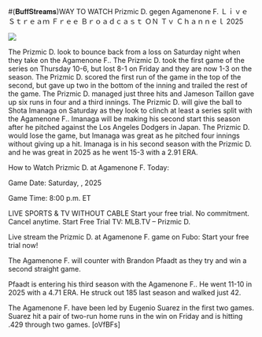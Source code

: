 #(𝐁𝐮𝐟𝐟𝐒𝐭𝐫𝐞𝐚𝐦𝐬)WAY TO WATCH Prizmic D. gegen Agamenone F. Ｌｉｖｅ Ｓｔｒｅａｍ Ｆｒｅｅ Ｂｒｏａｄｃａｓｔ ＯＮ Ｔｖ Ｃｈａｎｎｅｌ  2025  
  
  
[![](https://i.imgur.com/qSNzIqt.png)](https://movie.rssnews.media/gNgClsl.php)  
  
The Prizmic D. look to bounce back from a loss on Saturday night when they take on the Agamenone F.. The Prizmic D. took the first game of the series on Thursday 10-6, but lost 8-1 on Friday and they are now 1-3 on the season. The Prizmic D. scored the first run of the game in the top of the second, but gave up two in the bottom of the inning and trailed the rest of the game. The Prizmic D. managed just three hits and Jameson Taillon gave up six runs in four and a third innings. The Prizmic D. will give the ball to Shota Imanaga on Saturday as they look to clinch at least a series split with the Agamenone F.. Imanaga will be making his second start this season after he pitched against the Los Angeles Dodgers in Japan. The Prizmic D. would lose the game, but Imanaga was great as he pitched four innings without giving up a hit. Imanaga is in his second season with the Prizmic D. and he was great in 2025 as he went 15-3 with a 2.91 ERA.

How to Watch Prizmic D. at Agamenone F. Today:

Game Date: Saturday, , 2025

Game Time: 8:00 p.m. ET

LIVE SPORTS & TV WITHOUT CABLE
Start your free trial. No commitment. Cancel anytime.
Start Free Trial
TV: MLB.TV – Prizmic D.

Live stream the Prizmic D. at Agamenone F. game on Fubo: Start your free trial now!

The Agamenone F. will counter with Brandon Pfaadt as they try and win a second straight game.

Pfaadt is entering his third season with the Agamenone F.. He went 11-10 in 2025 with a 4.71 ERA. He struck out 185 last season and walked just 42.

The Agamenone F. have been led by Eugenio Suarez in the first two games. Suarez hit a pair of two-run home runs in the win on Friday and is hitting .429 through two games. [oVfBFs]